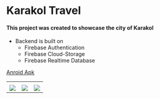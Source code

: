 # Karakol Travel
#### This project was created to showcase the city of Karakol

+ Backend is built on
  + Firebase Authentication
  + Firebase Cloud-Storage
  + Firebase Realtime Database


[Anroid Apk](https://drive.google.com/drive/folders/1kdL_o0ozYhf0ZlFrPHEERw10Z9_HzDyg?usp=sharing) 

 
 
<table>
  <tr>
     <td></td>
     <td></td>
     <td></td>
  </tr>
  <tr>
    <td valign="top"><img src="https://user-images.githubusercontent.com/105007162/199481684-dc4ae52e-acd1-40ea-8180-470c88d6b1b7.gif"></td>
    <td valign="top"><img src="https://user-images.githubusercontent.com/105007162/199483931-a492d056-96ec-4470-99c5-2be13ec1037d.gif"></td>
    <td valign="top"><img src="https://user-images.githubusercontent.com/105007162/199486391-c7f30b7b-2099-4098-81ca-dfcffc851ca0.gif"></td>
  </tr>
 </table>



